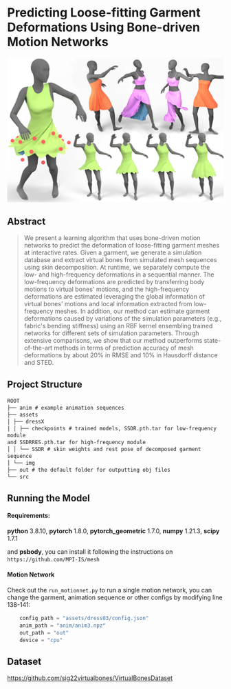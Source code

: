 # Predicting Loose-fitting Garment Deformations Using Bone-driven Motion Networks

![Teaser](assets/img/teaser.jpg "Teaser image")

## Abstract

> We present a learning algorithm that uses bone-driven motion networks to predict the deformation of loose-fitting garment meshes at interactive rates. Given a garment, we generate a simulation database and extract virtual bones from simulated mesh sequences using skin decomposition. At runtime, we separately compute the low- and high-frequency deformations in a sequential manner. The low-frequency deformations are predicted by transferring body motions to virtual bones' motions, and the high-frequency deformations are estimated leveraging the global information of virtual bones' motions and local information extracted from low-frequency meshes. In addition, our method can estimate garment deformations caused by variations of the simulation parameters (e.g., fabric's bending stiffness) using an RBF kernel ensembling trained networks for different sets of simulation parameters. Through extensive comparisons, we show that our method outperforms state-of-the-art methods in terms of prediction accuracy of mesh deformations by about 20% in RMSE and 10% in Hausdorff distance and STED.

## Project Structure

```
ROOT
├── anim # example animation sequences
├── assets
│ ├── dressX
│ │ ├── checkpoints # trained models, SSDR.pth.tar for low-frequency module 
and SSDRRES.pth.tar for high-frequency module
│ │ └── SSDR # skin weights and rest pose of decomposed garment sequence
│ └── img
├── out # the default folder for outputting obj files
└── src
```

## Running the Model

#### Requirements:

**python** 3.8.10, **pytorch** 1.8.0, **pytorch_geometric** 1.7.0, **numpy** 1.21.3, **scipy** 1.7.1

and **psbody**, you can install it following the instructions on `https://github.com/MPI-IS/mesh`

#### Motion Network

Check out the `run_motionnet.py` to run a single motion network, you can change the garment, animation sequence or other
configs by modifying line 138-141:

```python
    config_path = "assets/dress03/config.json"
    anim_path = "anim/anim3.npz"
    out_path = "out"
    device = "cpu"
```

## Dataset

https://github.com/sig22virtualbones/VirtualBonesDataset
